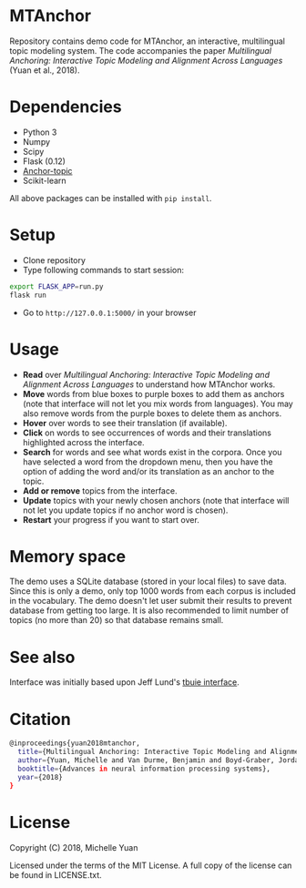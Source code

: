 # MTAnchor

Repository contains demo code for MTAnchor, an interactive, multilingual topic modeling system.  The code accompanies the paper _Multilingual Anchoring: Interactive Topic Modeling and Alignment Across Languages_ (Yuan et al., 2018).

# Dependencies
- Python 3
- Numpy
- Scipy
- Flask (0.12)
- [Anchor-topic](https://github.com/forest-snow/anchor-topic) 
- Scikit-learn

All above packages can be installed with ```pip install```.

# Setup
- Clone repository
- Type following commands to start session:
```sh
export FLASK_APP=run.py
flask run
```
- Go to ```http://127.0.0.1:5000/``` in your browser

# Usage
- **Read** over _Multilingual Anchoring: Interactive Topic Modeling and Alignment Across Languages_ to understand how MTAnchor works.
- **Move** words from blue boxes to purple boxes to add them as anchors (note that interface will not let you mix words from languages).  You may also remove words from the purple boxes to delete them as anchors.
- **Hover** over words to see their translation (if available).
- **Click** on words to see occurrences of words and their translations highlighted across the interface.
- **Search** for words and see what words exist in the corpora. Once you have selected a word from the dropdown menu, then you have the option of adding the word and/or its translation as an anchor to the topic.
- **Add or remove** topics from the interface.
- **Update** topics with your newly chosen anchors (note that interface will not let you update topics if no anchor word is chosen).
- **Restart** your progress if you want to start over.

# Memory space
The demo uses a SQLite database (stored in your local files) to save data.  Since this is only a demo, only top 1000 words from each corpus is included in the vocabulary.  The demo doesn't let user submit their results to prevent database from getting too large. It is also recommended to limit number of topics (no more than 20) so that database remains small.

# See also
Interface was initially based upon Jeff Lund's [tbuie interface](https://github.com/byu-aml-lab/tbuie).

# Citation
```sh
@inproceedings{yuan2018mtanchor,
  title={Multilingual Anchoring: Interactive Topic Modeling and Alignment Across Languages},
  author={Yuan, Michelle and Van Durme, Benjamin and Boyd-Graber, Jordan},
  booktitle={Advances in neural information processing systems},
  year={2018}
}
```
# License
Copyright (C) 2018, Michelle Yuan

Licensed under the terms of the MIT License. A full copy of the license can be found in LICENSE.txt.
